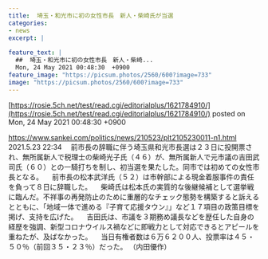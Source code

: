 ```yaml
---
title:  埼玉・和光市に初の女性市長　新人・柴崎氏が当選  
categories:
- news
excerpt: |
  
feature_text: |
  ##  埼玉・和光市に初の女性市長　新人・柴崎...
  Mon, 24 May 2021 00:48:30  +0900
feature_image: "https://picsum.photos/2560/600?image=733"
image: "https://picsum.photos/2560/600?image=733"
---
```


[https://rosie.5ch.net/test/read.cgi/editorialplus/1621784910/](https://rosie.5ch.net/test/read.cgi/editorialplus/1621784910/)
posted on Mon, 24 May 2021 00:48:30  +0900

<!--more-->

https://www.sankei.com/politics/news/210523/plt2105230011-n1.html 2021.5.23 22:34 　前市長の辞職に伴う埼玉県和光市長選は２３日に投開票され、無所属新人で税理士の柴崎光子氏（４６）が、無所属新人で元市議の吉田武司氏（６０）との一騎打ちを制し、初当選を果たした。同市では初めての女性市長となる。 　前市長の松本武洋氏（５２）は市幹部による現金着服事件の責任を負って８日に辞職した。 　柴崎氏は松本氏の実質的な後継候補として選挙戦に臨んだ。不祥事の再発防止のために重層的なチェック態勢を構築すると訴えるとともに、「地域一体で進める『子育て応援タウン』」など１７項目の政策目標を掲げ、支持を広げた。 　吉田氏は、市議を３期務め議長などを歴任した自身の経歴を強調、新型コロナウイルス禍などに即戦力として対応できるとアピールを重ねたが、及ばなかった。 　当日有権者数は６万６２００人、投票率は４５・５０％（前回３５・２３％）だった。 （内田優作）
